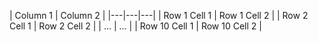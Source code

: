 | Column 1 | Column 2 |
|---|---|---|
| Row 1 Cell 1 | Row 1 Cell 2 |
| Row 2 Cell 1 | Row 2 Cell 2 |
| ... | ... |
| Row 10 Cell 1 | Row 10 Cell 2 |